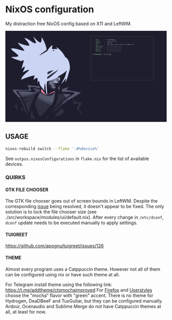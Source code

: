 # NixOS configuration

My distraction free NixOS config based on X11 and LeftWM.

![preview](./resources/preview.png)

## USAGE

```sh
nixos-rebuild switch --flake '.#%device%'
```

See `outpus.nixosConfigurations` in `flake.nix` for the list of available devices.

### QUIRKS

#### GTK FILE CHOOSER

The GTK file chooser goes out of screen bounds in LeftWM.
Despite the corresponding [issue](https://github.com/leftwm/leftwm/issues/680) being resolved,
it doesn't appear to be fixed.
The only solution is to lock the file chooser size (see ./src/workspace/modules/ui/default.nix).
After every change in `/etc/dconf`, `dconf` update needs to be executed manually to apply settings.

#### TUIGREET

https://github.com/apognu/tuigreet/issues/126

#### THEME

Almost every program uses a Catppuccin theme. However not all of them can be configured using nix or have such theme at all.

For Telegram install theme using the following link: https://t.me/addtheme/ctpmochaimproved
For [Firefox](https://github.com/catppuccin/firefox) and [Userstyles](https://github.com/catppuccin/userstyles) choose the "mocha" flavor with "green" accent.
There is no theme for Hydrogen, DeaDBeeF and TuxGuitar, but they can be configured manually.
Ardour, Ocenaudio and Sublime Merge do not have Catppuccin themes at all, at least for now.
